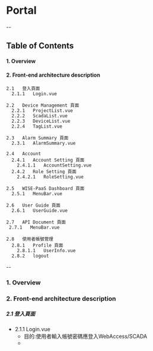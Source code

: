 # Portal
--

## Table of Contents
#### 1. Overview
#### 2. Front-end architecture description
    2.1   登入頁面  
      2.1.1   Login.vue

    2.2   Device Management 頁面       
      2.2.1   ProjectList.vue
      2.2.2   ScadaList.vue
      2.2.3   DeviceList.vue
      2.2.4   TagList.vue

    2.3   Alarm Summary 頁面
      2.3.1   AlarmSummary.vue

    2.4   Account
      2.4.1   Account Setting 頁面
        2.4.1.1   AccountSetting.vue
      2.4.2   Role Setting 頁面
        2.4.2.1   RoleSetting.vue

    2.5   WISE-PaaS Dashboard 頁面
      2.5.1   MenuBar.vue

    2.6   User Guide 頁面
      2.6.1   UserGuide.vue

    2.7   API Document 頁面 
     2.7.1   MenuBar.vue

    2.8   使用者帳號管理
      2.8.1   Profile 頁面
        2.8.1.1   UserInfo.vue
      2.8.2   logout   

--

### 1. Overview
### 2. Front-end architecture description  
##### 2.1 登入頁面
- 2.1.1 Login.vue    
  - 目的:使用者輸入帳號密碼應登入WebAccess/SCADA  
  - 
  